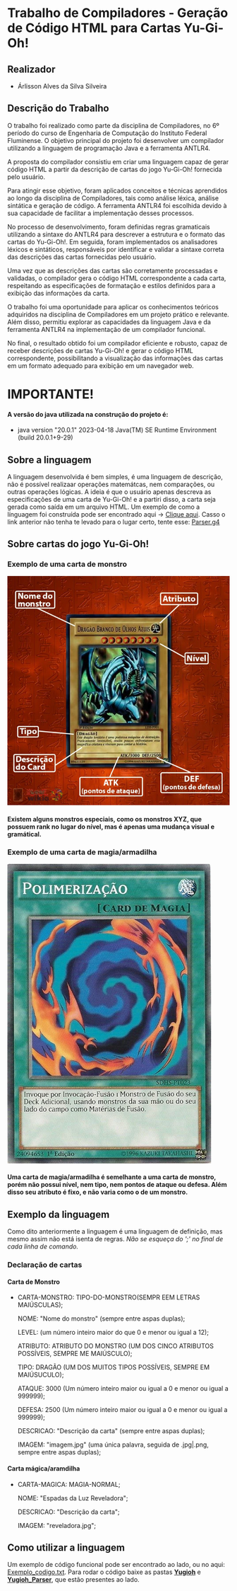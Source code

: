 # Trabalho de Compiladores - Geração de Código HTML para Cartas Yu-Gi-Oh!


## Realizador
- Árlisson Alves da Silva Silveira

## Descrição do Trabalho

O trabalho foi realizado como parte da disciplina de Compiladores, no 6º período do curso de Engenharia de Computação do Instituto Federal Fluminense. O objetivo principal do projeto foi desenvolver um compilador utilizando a linguagem de programação Java e a ferramenta ANTLR4.

A proposta do compilador consistiu em criar uma linguagem capaz de gerar código HTML a partir da descrição de cartas do jogo Yu-Gi-Oh! fornecida pelo usuário.

Para atingir esse objetivo, foram aplicados conceitos e técnicas aprendidos ao longo da disciplina de Compiladores, tais como análise léxica, análise sintática e geração de código. A ferramenta ANTLR4 foi escolhida devido à sua capacidade de facilitar a implementação desses processos.

No processo de desenvolvimento, foram definidas regras gramaticais utilizando a sintaxe do ANTLR4 para descrever a estrutura e o formato das cartas do Yu-Gi-Oh!. Em seguida, foram implementados os analisadores léxicos e sintáticos, responsáveis por identificar e validar a sintaxe correta das descrições das cartas fornecidas pelo usuário.

Uma vez que as descrições das cartas são corretamente processadas e validadas, o compilador gera o código HTML correspondente a cada carta, respeitando as especificações de formatação e estilos definidos para a exibição das informações da carta.

O trabalho foi uma oportunidade para aplicar os conhecimentos teóricos adquiridos na disciplina de Compiladores em um projeto prático e relevante. Além disso, permitiu explorar as capacidades da linguagem Java e da ferramenta ANTLR4 na implementação de um compilador funcional.

No final, o resultado obtido foi um compilador eficiente e robusto, capaz de receber descrições de cartas Yu-Gi-Oh! e gerar o código HTML correspondente, possibilitando a visualização das informações das cartas em um formato adequado para exibição em um navegador web.

# IMPORTANTE!
#### A versão do java utilizada na construção do projeto é:
- java version "20.0.1" 2023-04-18
Java(TM) SE Runtime Environment (build 20.0.1+9-29)

## Sobre a linguagem

A linguagem desenvolvida é bem simples, é uma linguagem de descrição, não é possível realizaar operações matemátcas, nem comparações, ou outras operações lógicas. A ideia é que o usuário apenas descreva as especificações de uma carta de Yu-Gi-Oh! e a partiri disso, a carta seja gerada como saída em um arquivo HTML. Um exemplo de como a línguagem foi construída pode ser encontrado aqui -> [Clique aqui](https://youtube.com/shorts/n0RNu00eUxw?feature=share). Casso o link anterior não tenha te levado para o lugar certo, tente esse: [Parser.g4](https://github.com/arlisson/Compiladores/blob/main/Yugioh_Parser/src/main/antlr4/br/edu/iff/ec/compiladores/yugioh_parser/Parser.g4)

## Sobre cartas do jogo Yu-Gi-Oh!
### Exemplo de uma carta de monstro
![Atributos de uma carta de monstro](https://github.com/arlisson/Compiladores/blob/main/assets/carta.png)

#### Existem alguns monstros especiais, como os monstros XYZ, que possuem rank no lugar do nível, mas é apenas uma mudança visual e gramátical.


### Exemplo de uma carta de magia/armadilha
![Carta magica](https://github.com/arlisson/Compiladores/blob/main/assets/Polymerization.png)

#### Uma carta de magia/armadilha é semelhante a uma carta de monstro, porém não possui nível, nem tipo, nem pontos de ataque ou defesa. Além disso seu atributo é fixo, e não varia como o de um monstro.

## Exemplo da linguagem

Como dito anteriormente a linguagem é uma linguagem de definição, mas mesmo assim não está isenta de regras. *Não se esqueça do ';' no final de cada linha de comando.*
### Declaração de cartas
#### Carta de Monstro
- CARTA-MONSTRO: TIPO-DO-MONSTRO(SEMPR EEM LETRAS MAIÚSCULAS); 
  
	NOME: "Nome do monstro" (sempre entre aspas duplas); 

	LEVEL: (um número inteiro maior do que 0 e menor ou igual a 12); 

	ATRIBUTO: ATRIBUTO DO MONSTRO (UM DOS CINCO ATRIBUTOS POSSÍVEIS, SEMPRE ME MAIÚSCULO); 

	TIPO: DRAGÃO (UM DOS MUITOS TIPOS POSSÍVEIS, SEMPRE EM MAIÚSUCULO);	

	ATAQUE: 3000 (Um número inteiro maior ou igual a 0 e menor ou igual a 999999); 

	DEFESA: 2500 (Um número inteiro maior ou igual a 0 e menor ou igual a 999999); 

	DESCRICAO: "Descrição da carta" (sempre entre aspas duplas); 

	IMAGEM: "imagem.jpg" (uma única palavra, seguida de .jpg|.png, sempre entre aspas duplas); 

#### Carta mágica/aramdilha
- CARTA-MAGICA: MAGIA-NORMAL;
  
	NOME: "Espadas da Luz Reveladora";

	DESCRICAO: "Descrição da carta";

	IMAGEM: "reveladora.jpg";

## Como utilizar a linguagem

Um exemplo de código funcional pode ser encontrado ao lado, ou no aqui: [Exemplo_codigo.txt](https://github.com/arlisson/Compiladores/blob/main/Exemplo_codigo.txt). Para rodar o código baixe as pastas **[Yugioh](https://github.com/arlisson/Compiladores/tree/main/Yugioh)** e **[Yugioh_Parser](https://github.com/arlisson/Compiladores/tree/main/Yugioh_Parser)**, que estão presentes ao lado.




